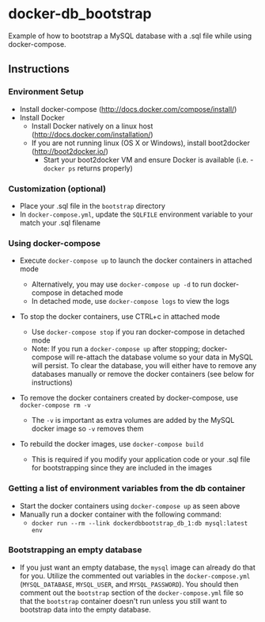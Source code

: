 # docker-db_bootstrap

Example of how to bootstrap a MySQL database with a .sql file while using docker-compose.

## Instructions

### Environment Setup
  - Install docker-compose (http://docs.docker.com/compose/install/)
  - Install Docker
    - Install Docker natively on a linux host (http://docs.docker.com/installation/)
    - If you are not running linux (OS X or Windows), install boot2docker (http://boot2docker.io/)
      - Start your boot2docker VM and ensure Docker is available (i.e. - `docker ps` returns properly)

### Customization (optional)
  - Place your .sql file in the `bootstrap` directory
  - In `docker-compose.yml`, update the `SQLFILE` environment variable to your match your .sql filename

### Using docker-compose
  - Execute `docker-compose up` to launch the docker containers in attached mode
    - Alternatively, you may use `docker-compose up -d` to run docker-compose in detached mode
    - In detached mode, use `docker-compose logs` to view the logs

  - To stop the docker containers, use CTRL+c in attached mode 
    - Use `docker-compose stop` if you ran docker-compose in detached mode
    - Note: If you run a `docker-compose up` after stopping; docker-compose will re-attach the database volume so your data in MySQL will persist.  To clear the database, you will either have to remove any databases manually or remove the docker containers (see below for instructions)

  - To remove the docker containers created by docker-compose, use `docker-compose rm -v`
    - The `-v` is important as extra volumes are added by the MySQL docker image so `-v` removes them

  - To rebuild the docker images, use `docker-compose build`
    - This is required if you modify your application code or your .sql file for bootstrapping since they are included in the images

### Getting a list of environment variables from the db container
  - Start the docker containers using `docker-compose up` as seen above
  - Manually run a docker container with the following command:
    - `docker run --rm --link dockerdbbootstrap_db_1:db mysql:latest env`

### Bootstrapping an empty database
  - If you just want an empty database, the `mysql` image can already do that for you.  Utilize the commented out variables in the `docker-compose.yml` (`MYSQL_DATABASE`, `MYSQL_USER`, and `MYSQL_PASSWORD`).  You should then comment out the `bootstrap` section of the `docker-compose.yml` file so that the `bootstrap` container doesn't run unless you still want to bootstrap data into the empty database.
